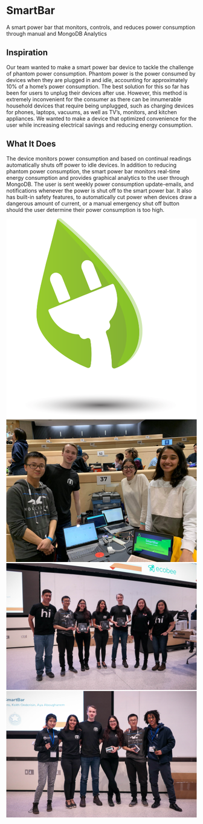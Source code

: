 # SmartBar
A smart power bar that monitors, controls, and reduces power consumption through manual and MongoDB Analytics

## Inspiration
Our team wanted to make a smart power bar device to tackle the challenge of phantom power consumption. 
Phantom power is the power consumed by devices when they are plugged in and idle, accounting for approximately 10% of a home’s power consumption. 
The best solution for this so far has been for users to unplug their devices after use. 
However, this method is extremely inconvenient for the consumer as there can be innumerable household devices that require being unplugged, such as charging devices for phones, laptops, vacuums, as well as TV’s, monitors, and kitchen appliances. 
We wanted to make a device that optimized convenience for the user while increasing electrical savings and reducing energy consumption.

## What It Does 
The device monitors power consumption and based on continual readings automatically shuts off power to idle devices. In addition to reducing phantom power consumption, the smart power bar monitors real-time energy consumption and provides graphical analytics to the user through MongoDB. The user is sent weekly power consumption update-emails, and notifications whenever the power is shut off to the smart power bar. It also has built-in safety features, to automatically cut power when devices draw a dangerous amount of current, or a manual emergency shut off button should the user determine their power consumption is too high.

![Picture2](https://github.com/MisterEddie/SmartBar/blob/master/pictures/logo.png)
![Picture1](https://github.com/MisterEddie/SmartBar/blob/master/pictures/received_659676838105594.jpeg)
![Picture1\3](https://github.com/MisterEddie/SmartBar/blob/master/pictures/EOS100(Batch2)%20(51%20of%20116).jpg)
![Picture1\4](https://github.com/MisterEddie/SmartBar/blob/master/pictures/EOS100(Batch2)%20(82%20of%20116).jpg)

